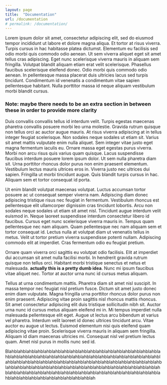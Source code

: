 ```yaml
---
layout: page
title:  "Documentation"
url: /documentation
# permalink: /documentation/
---
```

Lorem ipsum dolor sit amet, consectetur adipiscing elit, sed do eiusmod tempor incididunt ut labore et dolore magna aliqua. Et tortor at risus viverra. Turpis cursus in hac habitasse platea dictumst. Elementum eu facilisis sed odio morbi quis commodo odio aenean. Ut sem viverra aliquet eget sit amet tellus cras adipiscing. Eget nunc scelerisque viverra mauris in aliquam sem fringilla. Volutpat blandit aliquam etiam erat velit scelerisque. Phasellus faucibus scelerisque eleifend donec. Odio morbi quis commodo odio aenean. In pellentesque massa placerat duis ultricies lacus sed turpis tincidunt. Condimentum id venenatis a condimentum vitae sapien pellentesque habitant. Nulla porttitor massa id neque aliquam vestibulum morbi blandit cursus.

### Note: maybe there needs to be an extra section in between these in order to provide more clarity

Duis convallis convallis tellus id interdum velit. Turpis egestas maecenas pharetra convallis posuere morbi leo urna molestie. Gravida rutrum quisque non tellus orci ac auctor augue mauris. At risus viverra adipiscing at in tellus integer feugiat scelerisque. Non sodales neque sodales ut etiam sit. Varius sit amet mattis vulputate enim nulla aliquet. Sem integer vitae justo eget magna fermentum iaculis eu. Ornare massa eget egestas purus viverra. Morbi non arcu risus quis varius quam quisque. Lacus suspendisse faucibus interdum posuere lorem ipsum dolor. Ut sem nulla pharetra diam sit. Urna porttitor rhoncus dolor purus non enim praesent elementum. Vestibulum lectus mauris ultrices eros in. Viverra justo nec ultrices dui sapien. Fringilla ut morbi tincidunt augue. Quis blandit turpis cursus in hac. Aliquam sem et tortor consequat id porta.

Ut enim blandit volutpat maecenas volutpat. Luctus accumsan tortor posuere ac ut consequat semper viverra nam. Adipiscing diam donec adipiscing tristique risus nec feugiat in fermentum. Vestibulum rhoncus est pellentesque elit ullamcorper dignissim cras tincidunt lobortis. Arcu non sodales neque sodales ut etiam sit amet nisl. Tincidunt augue interdum velit euismod in. Neque laoreet suspendisse interdum consectetur libero id faucibus. Cursus eget nunc scelerisque viverra mauris in. Tempus quam pellentesque nec nam aliquam. Quam pellentesque nec nam aliquam sem et tortor consequat id. Lectus nulla at volutpat diam ut venenatis tellus in metus. Velit ut tortor pretium viverra suspendisse potenti nullam. Adipiscing commodo elit at imperdiet. Cras fermentum odio eu feugiat pretium.

Ornare quam viverra orci sagittis eu volutpat odio facilisis. Elit at imperdiet dui accumsan sit amet nulla facilisi morbi. In hendrerit gravida rutrum quisque non tellus orci. Habitant morbi tristique senectus et netus et malesuada. **actually this is a pretty dumb idea**. Nunc mi ipsum faucibus vitae aliquet nec. Tortor at auctor urna nunc id cursus metus aliquam.

Tellus at urna condimentum mattis. Pharetra diam sit amet nisl suscipit. In massa tempor nec feugiat nisl pretium fusce. Dictum sit amet justo donec enim diam vulputate. Magna fringilla urna porttitor rhoncus dolor purus non enim praesent. Adipiscing vitae proin sagittis nisl rhoncus mattis rhoncus. Sit amet consectetur adipiscing elit duis tristique sollicitudin nibh sit. Auctor urna nunc id cursus metus aliquam eleifend mi in. Mi tempus imperdiet nulla malesuada pellentesque elit eget. Augue ut lectus arcu bibendum at varius vel pharetra. Interdum velit laoreet id donec ultrices tincidunt arcu. Vitae auctor eu augue ut lectus. Euismod elementum nisi quis eleifend quam adipiscing vitae proin. Scelerisque viverra mauris in aliquam sem fringilla. Aliquam id diam maecenas ultricies mi. Consequat nisl vel pretium lectus quam. Amet nisl purus in mollis nunc sed id.

Blahblahblahblahblahblahblahblahblahblahblahblahblahblahblahblahblahblahblahblahblahblahblahblahblahblahblahblahblahblahblahblahblahblahblahblahblahblahblahblahblahblahblahblahblahblahblahblahblahblahblahblahblahblahblahblahblahblahblahblahblahblahblahblahblahblahblahblahblahblahblahblahblahblahblahblahblahblahblahblahblahblahblahblahblahblahblahblahblahblahblahblahblahblahblahblahblahblahblah
